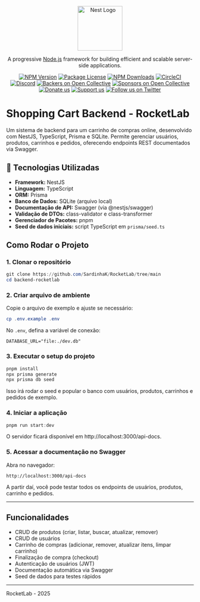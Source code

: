 <p align="center">
  <a href="http://nestjs.com/" target="blank"><img src="https://nestjs.com/img/logo-small.svg" width="120" alt="Nest Logo" /></a>
</p>

[circleci-image]: https://img.shields.io/circleci/build/github/nestjs/nest/master?token=abc123def456
[circleci-url]: https://circleci.com/gh/nestjs/nest

  <p align="center">A progressive <a href="http://nodejs.org" target="_blank">Node.js</a> framework for building efficient and scalable server-side applications.</p>
    <p align="center">
<a href="https://www.npmjs.com/~nestjscore" target="_blank"><img src="https://img.shields.io/npm/v/@nestjs/core.svg" alt="NPM Version" /></a>
<a href="https://www.npmjs.com/~nestjscore" target="_blank"><img src="https://img.shields.io/npm/l/@nestjs/core.svg" alt="Package License" /></a>
<a href="https://www.npmjs.com/~nestjscore" target="_blank"><img src="https://img.shields.io/npm/dm/@nestjs/common.svg" alt="NPM Downloads" /></a>
<a href="https://circleci.com/gh/nestjs/nest" target="_blank"><img src="https://img.shields.io/circleci/build/github/nestjs/nest/master" alt="CircleCI" /></a>
<a href="https://discord.gg/G7Qnnhy" target="_blank"><img src="https://img.shields.io/badge/discord-online-brightgreen.svg" alt="Discord"/></a>
<a href="https://opencollective.com/nest#backer" target="_blank"><img src="https://opencollective.com/nest/backers/badge.svg" alt="Backers on Open Collective" /></a>
<a href="https://opencollective.com/nest#sponsor" target="_blank"><img src="https://opencollective.com/nest/sponsors/badge.svg" alt="Sponsors on Open Collective" /></a>
  <a href="https://paypal.me/kamilmysliwiec" target="_blank"><img src="https://img.shields.io/badge/Donate-PayPal-ff3f59.svg" alt="Donate us"/></a>
    <a href="https://opencollective.com/nest#sponsor"  target="_blank"><img src="https://img.shields.io/badge/Support%20us-Open%20Collective-41B883.svg" alt="Support us"></a>
  <a href="https://twitter.com/nestframework" target="_blank"><img src="https://img.shields.io/twitter/follow/nestframework.svg?style=social&label=Follow" alt="Follow us on Twitter"></a>
</p>
  <!--[![Backers on Open Collective](https://opencollective.com/nest/backers/badge.svg)](https://opencollective.com/nest#backer)
  [![Sponsors on Open Collective](https://opencollective.com/nest/sponsors/badge.svg)](https://opencollective.com/nest#sponsor)-->

# Shopping Cart Backend - RocketLab

Um sistema de backend para um carrinho de compras online, desenvolvido com NestJS, TypeScript, Prisma e SQLite. Permite gerenciar usuários, produtos, carrinhos e pedidos, oferecendo endpoints REST documentados via Swagger.

## 🚀 Tecnologias Utilizadas
- **Framework:** NestJS
- **Linguagem:** TypeScript
- **ORM:** Prisma
- **Banco de Dados:** SQLite (arquivo local)
- **Documentação de API:** Swagger (via @nestjs/swagger)
- **Validação de DTOs:** class-validator e class-transformer
- **Gerenciador de Pacotes:** pnpm
- **Seed de dados iniciais:** script TypeScript em `prisma/seed.ts`

## Como Rodar o Projeto

### 1. Clonar o repositório

```powershell
git clone https://github.com/SardinhaK/RocketLab/tree/main
cd backend-rocketlab
```

### 2. Criar arquivo de ambiente

Copie o arquivo de exemplo e ajuste se necessário:
```powershell
cp .env.example .env
```
No `.env`, defina a variável de conexão:
```
DATABASE_URL="file:./dev.db"
```

### 3. Executar o setup do projeto

```powershell
pnpm install
npx prisma generate
npx prisma db seed
```
Isso irá rodar o seed e popular o banco com usuários, produtos, carrinhos e pedidos de exemplo.

### 4. Iniciar a aplicação

```powershell
pnpm run start:dev
```
O servidor ficará disponível em http://localhost:3000/api-docs.

### 5. Acessar a documentação no Swagger
Abra no navegador:
```
http://localhost:3000/api-docs
```
A partir daí, você pode testar todos os endpoints de usuários, produtos, carrinho e pedidos.

---

## Funcionalidades
- CRUD de produtos (criar, listar, buscar, atualizar, remover)
- CRUD de usuários
- Carrinho de compras (adicionar, remover, atualizar itens, limpar carrinho)
- Finalização de compra (checkout)
- Autenticação de usuários (JWT)
- Documentação automática via Swagger
- Seed de dados para testes rápidos

---

RocketLab - 2025
